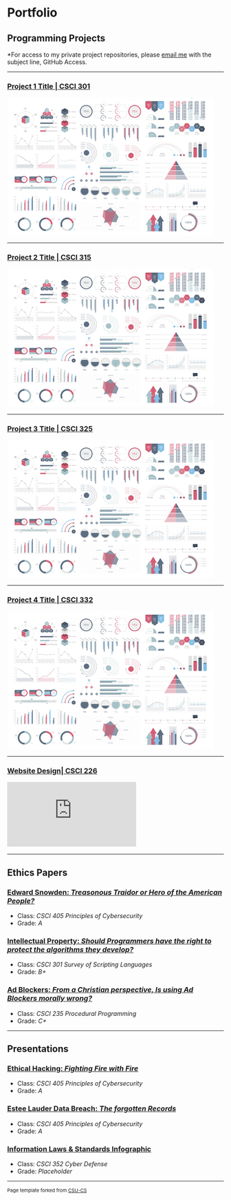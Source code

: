 Portfolio
=========

Programming Projects
--------------------

*For access to my private project repositories, please [email me](mailto:example@csustudent.net?subject=GitHub%20Access) with the subject line, GitHub Access.

---
### [Project 1 Title | CSCI 301](project1)

![Project 1 Thumbnail Name](images/dummy_thumbnail.jpg)

---
### [Project 2 Title | CSCI 315](project1)

![Project 2 Thumbnail Name](images/dummy_thumbnail.jpg)

---
### [Project 3 Title | CSCI 325](project1)

![Project 3 Thumbnail Name](images/dummy_thumbnail.jpg)

---
### [Project 4 Title | CSCI 332](project1)

![Project 4 Thumbnail Name](images/dummy_thumbnail.jpg)

---
### [Website Design| CSCI 226](http://rodoliver.atwebpages.com/finalproject/ROWebDesigns.htm)

![RO Designs Web Portfolio](http://rodoliver.atwebpages.com/finalproject/ROWebDesigns.htm)

---

Ethics Papers
-------------

### [Edward Snowden: *Treasonous Traidor or Hero of the American People?*](pdf/Edward_Snowden.pdf)

-   Class: *CSCI 405 Principles of Cybersecurity*  
-   Grade: *A*

### [Intellectual Property: *Should Programmers have the right to protect the algorithms they develop?*](pdf/Intellectual_Property.pdf)

-   Class: *CSCI 301 Survey of Scripting Languages* 
-   Grade: *B+*

### [Ad Blockers: *From a Christian perspective, Is using Ad Blockers morally wrong?*](pdf/Ad_Blockers.pdf)

-   Class: *CSCI 235 Procedural Programming*
-   Grade: *C+*

---

Presentations
-------------

### [Ethical Hacking: *Fighting Fire with Fire*](pdf/Ethical_Hacking.pdf)

- Class: *CSCI 405 Principles of Cybersecurity* 
- Grade: *A*


### [Estee Lauder Data Breach: *The forgotten Records*](pdf/Estee_Lauder_Breach_2020.pdf)

- Class: *CSCI 405 Principles of Cybersecurity* 
- Grade: *A*


### [Information Laws & Standards Infographic](pdf/Information_Laws_&_Standards_Infograph.pdf)

- Class: *CSCI 352 Cyber Defense* 
- Grade: *Placeholder*


---

<p style="font-size:11px">Page template forked from <a href="https://github.com/csu-cs/csci-portfolio">CSU-CS</a></p>
<!-- Remove above link if you don't want to attributive -->
